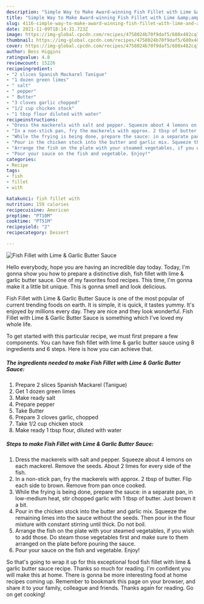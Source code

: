 ```yaml
---
description: "Simple Way to Make Award-winning Fish Fillet with Lime &amp;amp; Garlic Butter Sauce"
title: "Simple Way to Make Award-winning Fish Fillet with Lime &amp;amp; Garlic Butter Sauce"
slug: 4116-simple-way-to-make-award-winning-fish-fillet-with-lime-and-amp-garlic-butter-sauce
date: 2021-11-09T18:14:31.723Z
image: https://img-global.cpcdn.com/recipes/4758024b70f9daf5/680x482cq70/fish-fillet-with-lime-garlic-butter-sauce-recipe-main-photo.jpg
thumbnail: https://img-global.cpcdn.com/recipes/4758024b70f9daf5/680x482cq70/fish-fillet-with-lime-garlic-butter-sauce-recipe-main-photo.jpg
cover: https://img-global.cpcdn.com/recipes/4758024b70f9daf5/680x482cq70/fish-fillet-with-lime-garlic-butter-sauce-recipe-main-photo.jpg
author: Bess Higgins
ratingvalue: 4.8
reviewcount: 15226
recipeingredient:
- "2 slices Spanish Mackarel Tanigue"
- "1 dozen green limes"
- " salt"
- " pepper"
- " Butter"
- "3 cloves garlic chopped"
- "1/2 cup chicken stock"
- "1 tbsp flour diluted with water"
recipeinstructions:
- "Dress the mackerels with salt and pepper. Squeeze about 4 lemons on each mackerel. Remove the seeds. About 2 limes for every side of the fish."
- "In a non-stick pan, fry the mackerels with approx. 2 tbsp of butter. Flip each side to brown. Remove from pan once cooked."
- "While the frying is being done, prepare the sauce: in a separate pan, in low-medium heat, stir chopped garlic with 1 tbsp of butter. Just brown it a bit."
- "Pour in the chicken stock into the butter and garlic mix. Squeeze the remaining limes into the sauce without the seeds. Then pour in the flour mixture with constant stirring until thick. Do not boil."
- "Arrange the fish on the plate with your steamed vegetables, if you wish to add those. Do steam those vegetables first and make sure to them arranged on the plate before pouring the sauce."
- "Pour your sauce on the fish and vegetable. Enjoy!"
categories:
- Recipe
tags:
- fish
- fillet
- with

katakunci: fish fillet with 
nutrition: 159 calories
recipecuisine: American
preptime: "PT10M"
cooktime: "PT51M"
recipeyield: "2"
recipecategory: Dessert

---
```



![Fish Fillet with Lime &amp; Garlic Butter Sauce](https://img-global.cpcdn.com/recipes/4758024b70f9daf5/680x482cq70/fish-fillet-with-lime-garlic-butter-sauce-recipe-main-photo.jpg)

Hello everybody, hope you are having an incredible day today. Today, I'm gonna show you how to prepare a distinctive dish, fish fillet with lime &amp; garlic butter sauce. One of my favorites food recipes. This time, I'm gonna make it a little bit unique. This is gonna smell and look delicious.

Fish Fillet with Lime &amp; Garlic Butter Sauce is one of the most popular of current trending foods on earth. It is simple, it is quick, it tastes yummy. It's enjoyed by millions every day. They are nice and they look wonderful. Fish Fillet with Lime &amp; Garlic Butter Sauce is something which I've loved my whole life.




To get started with this particular recipe, we must first prepare a few components. You can have fish fillet with lime &amp; garlic butter sauce using 8 ingredients and 6 steps. Here is how you can achieve that.

<!--inarticleads1-->

##### The ingredients needed to make Fish Fillet with Lime &amp; Garlic Butter Sauce:

1. Prepare 2 slices Spanish Mackarel (Tanigue)
1. Get 1 dozen green limes
1. Make ready  salt
1. Prepare  pepper
1. Take  Butter
1. Prepare 3 cloves garlic, chopped
1. Take 1/2 cup chicken stock
1. Make ready 1 tbsp flour, diluted with water




<!--inarticleads2-->

##### Steps to make Fish Fillet with Lime &amp; Garlic Butter Sauce:

1. Dress the mackerels with salt and pepper. Squeeze about 4 lemons on each mackerel. Remove the seeds. About 2 limes for every side of the fish.
1. In a non-stick pan, fry the mackerels with approx. 2 tbsp of butter. Flip each side to brown. Remove from pan once cooked.
1. While the frying is being done, prepare the sauce: in a separate pan, in low-medium heat, stir chopped garlic with 1 tbsp of butter. Just brown it a bit.
1. Pour in the chicken stock into the butter and garlic mix. Squeeze the remaining limes into the sauce without the seeds. Then pour in the flour mixture with constant stirring until thick. Do not boil.
1. Arrange the fish on the plate with your steamed vegetables, if you wish to add those. Do steam those vegetables first and make sure to them arranged on the plate before pouring the sauce.
1. Pour your sauce on the fish and vegetable. Enjoy!




So that's going to wrap it up for this exceptional food fish fillet with lime &amp; garlic butter sauce recipe. Thanks so much for reading. I'm confident you will make this at home. There is gonna be more interesting food at home recipes coming up. Remember to bookmark this page on your browser, and share it to your family, colleague and friends. Thanks again for reading. Go on get cooking!
